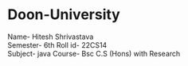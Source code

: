 # Doon-University
Name- Hitesh Shrivastava   
Semester- 6th 
Roll id- 22CS14  
Subject- java 
Course- Bsc C.S (Hons) with Research
